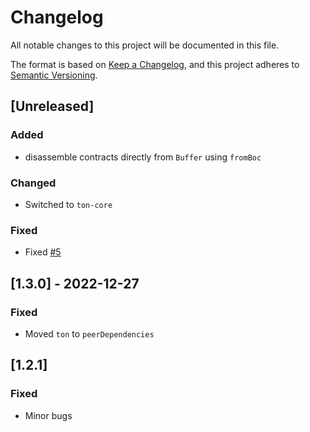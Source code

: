 # Changelog

All notable changes to this project will be documented in this file.

The format is based on [Keep a Changelog](https://keepachangelog.com/en/1.0.0/),
and this project adheres to [Semantic Versioning](https://semver.org/spec/v2.0.0.html).

## [Unreleased]

### Added

- disassemble contracts directly from `Buffer` using `fromBoc`

### Changed

-  Switched to `ton-core`

### Fixed

- Fixed [#5](https://github.com/ton-community/disassembler/issues/5)

## [1.3.0] - 2022-12-27

### Fixed

- Moved `ton` to `peerDependencies`


## [1.2.1]

### Fixed

- Minor bugs
